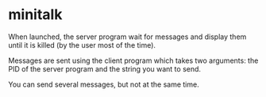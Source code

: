 # minitalk

When launched, the server program wait for messages and display them until it is killed (by the user most of the time).

Messages are sent using the client program which takes two arguments: the PID of the server program and the string you want to send.

You can send several messages, but not at the same time.
